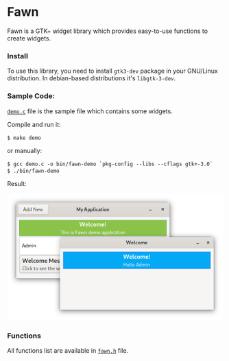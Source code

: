 # Fawn
Fawn is a GTK+ widget library which provides easy-to-use functions to create widgets.

### Install

To use this library, you need to install `gtk3-dev` package in your GNU/Linux distribution.
In debian-based distributions it's `libgtk-3-dev`.

### Sample Code:

[`demo.c`](demo.c) file is the sample file which contains some widgets.

Compile and run it:

```shell
$ make demo
```

or manually:

```shell
$ gcc demo.c -o bin/fawn-demo `pkg-config --libs --cflags gtk+-3.0`
$ ./bin/fawn-demo
```

Result:

<div>
  <img title="Screenshot" src="./screenshot.png">
</div>

### Functions

All functions list are available in [`fawn.h`](fawn.h) file.
